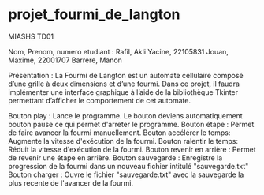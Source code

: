 # projet_fourmi_de_langton
MIASHS TD01

Nom, Prenom, numero etudiant : Rafil, Akli Yacine, 22105831
                               Jouan, Maxime, 22001707 
                               Barrere, Manon
                               
                               
                               
                               
Présentation :
La Fourmi de Langton est un automate cellulaire composé d’une grille à
deux dimensions et d’une fourmi. Dans ce projet, il faudra implémenter une
interface graphique à l’aide de la bibliothèque Tkinter permettant d’afficher le
comportement de cet automate.



Bouton play : Lance le programme. Le bouton deviens automatiquement bouton pause ce qui permet d'arreter le programme.
Bouton étape : Permet de faire avancer la fourmi manuellement.
Bouton accélérer le temps: Augmente la vitesse d'exécution de la fourmi.
Bouton ralentir le temps: Réduit la vitesse d'exécution de la fourmi.
Bouton revenir en arrière : Permet de revenir une étape en arrière.
Bouton sauvegarde : Enregistre la progression de la fourmi dans un nouveau fichier intitulé "sauvegarde.txt"
Bouton charger : Ouvre le fichier "sauvegarde.txt" avec la sauvegarde la plus recente de l'avancer de la fourmi.
